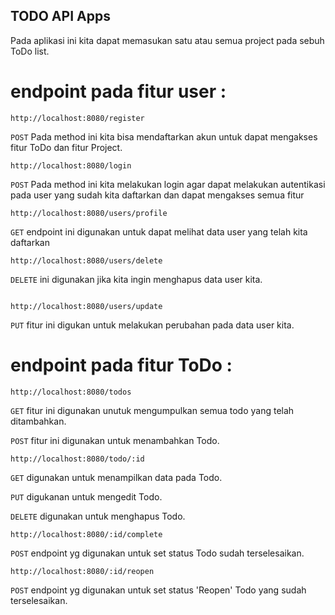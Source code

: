## TODO API Apps

Pada aplikasi ini kita dapat memasukan satu atau semua project pada sebuh ToDo list.

# endpoint pada fitur user :

```
http://localhost:8080/register
```
`POST` Pada method ini kita bisa mendaftarkan akun untuk dapat mengakses fitur ToDo dan fitur Project.


```
http://localhost:8080/login
```
`POST` Pada method ini kita melakukan login agar dapat melakukan autentikasi pada user yang sudah kita daftarkan dan dapat mengakses semua fitur

```
http://localhost:8080/users/profile
```
`GET` endpoint ini digunakan untuk dapat melihat data user yang telah kita daftarkan

```
http://localhost:8080/users/delete
```
`DELETE` ini digunakan jika kita ingin menghapus data user kita.
```

http://localhost:8080/users/update
```
`PUT` fitur ini digukan untuk melakukan perubahan pada data user kita.

# endpoint pada fitur ToDo :
```
http://localhost:8080/todos
```
`GET`   fitur ini digunakan unutuk mengumpulkan semua todo yang telah ditambahkan.

`POST`  fitur ini digunakan untuk menambahkan Todo.

```
http://localhost:8080/todo/:id
```
`GET`     digunakan untuk menampilkan data pada Todo.

`PUT`     digukanan untuk mengedit Todo.

`DELETE`  digunakan untuk menghapus Todo.

```
http://localhost:8080/:id/complete
```
`POST`     endpoint yg digunakan untuk set status Todo sudah terselesaikan.

```
http://localhost:8080/:id/reopen
```
`POST`     endpoint yg digunakan untuk set status 'Reopen' Todo yang sudah terselesaikan.
